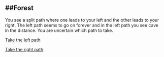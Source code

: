 ##Forest
---
You see a split path where one leads to your left and the other leads to your   
right. The left path seems to go on forever and in the left path you see cave   
in the distance. You are uncertain which path to take.

[Take the left path](mountain.md)   

[Take the right path](cave_entrance.md)